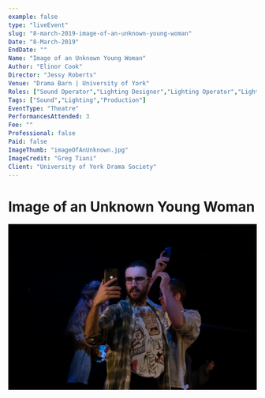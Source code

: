```yaml
---
example: false
type: "liveEvent"
slug: "8-march-2019-image-of-an-unknown-young-woman"
Date: "8-March-2019"
EndDate: ""
Name: "Image of an Unknown Young Woman"
Author: "Elinor Cook"
Director: "Jessy Roberts"
Venue: "Drama Barn | University of York"
Roles: ["Sound Operator","Lighting Designer","Lighting Operator","Lighting Programmer","Technical Manager"]
Tags: ["Sound","Lighting","Production"]
EventType: "Theatre"
PerformancesAttended: 3
Fee: ""
Professional: false
Paid: false
ImageThumb: "imageOfAnUnknown.jpg"
ImageCredit: "Greg Tiani"
Client: "University of York Drama Society"
---
```


# Image of an Unknown Young Woman

![Image by Greg Tiani](./images/imageOfAnUnknown.jpg)

